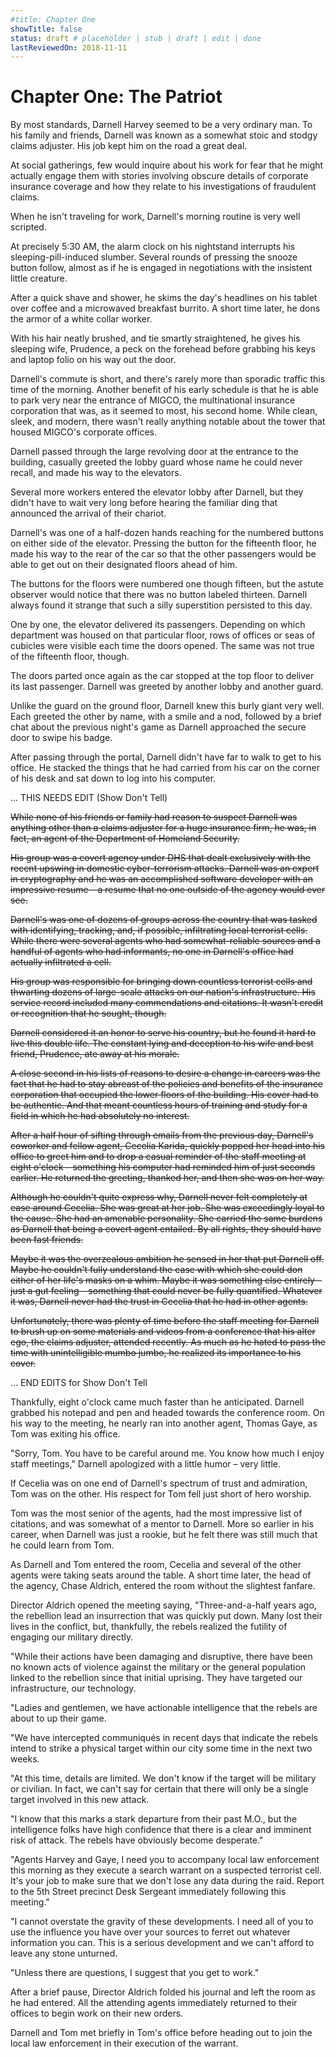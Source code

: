 ```yaml
---
#title: Chapter One
showTitle: false
status: draft # placeholder | stub | draft | edit | done
lastReviewedOn: 2018-11-11
---
```


# Chapter One: The Patriot

By most standards, Darnell Harvey seemed to be a very ordinary man. To his family and friends, Darnell was known as a somewhat stoic and stodgy claims adjuster. His job kept him on the road a great deal. 

At social gatherings, few would inquire about his work for fear that he might actually engage them with stories involving obscure details of corporate insurance coverage and how they relate to his investigations of fraudulent claims.

When he isn't traveling for work, Darnell's morning routine is very well scripted. 

At precisely 5:30 AM, the alarm clock on his nightstand interrupts his sleeping-pill-induced slumber. Several rounds of pressing the snooze button follow, almost as if he is engaged in negotiations with the insistent little creature.

After a quick shave and shower, he skims the day's headlines on his tablet over coffee and a microwaved breakfast burrito. A short time later, he dons the armor of a white collar worker. 

With his hair neatly brushed, and tie smartly straightened, he gives his sleeping wife, Prudence, a peck on the forehead before grabbing his keys and laptop folio on his way out the door. 

Darnell's commute is short, and there's rarely more than sporadic traffic this time of the morning. Another benefit of his early schedule is that he is able to park very near the entrance of MIGCO, the multinational insurance corporation that was, as it seemed to most, his second home. While clean, sleek, and modern, there wasn't really anything notable about the tower that housed MIGCO's corporate offices. 

Darnell passed through the large revolving door at the entrance to the building, casually greeted the lobby guard whose name he could never recall, and made his way to the elevators.

Several more workers entered the elevator lobby after Darnell, but they didn't have to wait very long before hearing the familiar ding that announced the arrival of their chariot. 

Darnell's was one of a half-dozen hands reaching for the numbered buttons on either side of the elevator. Pressing the button for the fifteenth floor, he made his way to the rear of the car so that the other passengers would be able to get out on their designated floors ahead of him.

The buttons for the floors were numbered one though fifteen, but the astute observer would notice that there was no button labeled thirteen. Darnell always found it strange that such a silly superstition persisted to this day.

One by one, the elevator delivered its passengers. Depending on which department was housed on that particular floor, rows of offices or seas of cubicles were visible each time the doors opened. The same was not true of the fifteenth floor, though.

The doors parted once again as the car stopped at the top floor to deliver its last passenger. Darnell was greeted by another lobby and another guard. 

Unlike the guard on the ground floor, Darnell knew this burly giant very well. Each greeted the other by name, with a smile and a nod, followed by a brief chat about the previous night's game as Darnell approached the secure door to swipe his badge.

After passing through the portal, Darnell didn't have far to walk to get to his office. He stacked the things that he had carried from his car on the corner of his desk and sat down to log into his computer.


... THIS NEEDS EDIT (Show Don't Tell)



~~While none of his friends or family had reason to suspect Darnell was anything other than a claims adjuster for a huge insurance firm, he was, in fact, an agent of the Department of Homeland Security.~~

~~His group was a covert agency under DHS that dealt exclusively with the recent upswing in domestic cyber-terrorism attacks. Darnell was an expert in cryptography and he was an accomplished software developer with an impressive resume – a resume that no one outside of the agency would ever see.~~

~~Darnell's was one of dozens of groups across the country that was tasked with identifying, tracking, and, if possible, infiltrating local terrorist cells. While there were several agents who had somewhat-reliable sources and a handful of agents who had informants, no one in Darnell's office had actually infiltrated a cell.~~

~~His group was responsible for bringing down countless terrorist cells and thwarting dozens of large-scale attacks on our nation's infrastructure. His service record included many commendations and citations. It wasn't credit or recognition that he sought, though.~~

~~Darnell considered it an honor to serve his country, but he found it hard to live this double life. The constant lying and deception to his wife and best friend, Prudence, ate away at his morale.~~

~~A close second in his lists of reasons to desire a change in careers was the fact that he had to stay abreast of the policies and benefits of the insurance corporation that occupied the lower floors of the building. His cover had to be authentic. And that meant countless hours of training and study for a field in which he had absolutely no interest.~~

~~After a half hour of sifting through emails from the previous day, Darnell's coworker and fellow agent, Cecelia Karida, quickly popped her head into his office to greet him and to drop a casual reminder of the staff meeting at eight o'clock – something his computer had reminded him of just seconds earlier. He returned the greeting, thanked her, and then she was on her way.~~

~~Although he couldn't quite express why, Darnell never felt completely at ease around Cecelia. She was great at her job. She was exceedingly loyal to the cause. She had an amenable personality. She carried the same burdens as Darnell that being a covert agent entailed. By all rights, they should have been fast friends.~~

~~Maybe it was the overzealous ambition he sensed in her that put Darnell off. Maybe he couldn't fully understand the ease with which she could don either of her life's masks on a whim. Maybe it was something else entirely – just a gut feeling – something that could never be fully quantified. Whatever it was, Darnell never had the trust in Cecelia that he had in other agents.~~

~~Unfortunately, there was plenty of time before the staff meeting for Darnell to brush up on some materials and videos from a conference that his alter ego, the claims adjuster, attended recently. As much as he hated to pass the time with unintelligible mumbo jumbo, he realized its importance to his cover.~~


... END EDITS for Show Don't Tell



Thankfully, eight o'clock came much faster than he anticipated. Darnell grabbed his notepad and pen and headed towards the conference room. On his way to the meeting, he nearly ran into another agent, Thomas Gaye, as Tom was exiting his office.

"Sorry, Tom. You have to be careful around me. You know how much I enjoy staff meetings," Darnell apologized with a little humor – very little.

If Cecelia was on one end of Darnell's spectrum of trust and admiration, Tom was on the other. His respect for Tom fell just short of hero worship. 

Tom was the most senior of the agents, had the most impressive list of citations, and was somewhat of a mentor to Darnell. More so earlier in his career, when Darnell was just a rookie, but he felt there was still much that he could learn from Tom.

As Darnell and Tom entered the room, Cecelia and several of the other agents were taking seats around the table. A short time later, the head of the agency, Chase Aldrich, entered the room without the slightest fanfare.

Director Aldrich opened the meeting saying, "Three-and-a-half years ago, the rebellion lead an insurrection that was quickly put down. Many lost their lives in the conflict, but, thankfully, the rebels realized the futility of engaging our military directly.

"While their actions have been damaging and disruptive, there have been no known acts of violence against the military or the general population linked to the rebellion since that initial uprising. They have targeted our infrastructure, our technology.

"Ladies and gentlemen, we have actionable intelligence that the rebels are about to up their game.

"We have intercepted communiqués in recent days that indicate the rebels intend to strike a physical target within our city some time in the next two weeks. 

"At this time, details are limited. We don't know if the target will be military or civilian. In fact, we can't say for certain that there will only be a single target involved in this new attack.

"I know that this marks a stark departure from their past M.O., but the intelligence folks have high confidence that there is a clear and imminent risk of attack. The rebels have obviously become desperate."

"Agents Harvey and Gaye, I need you to accompany local law enforcement this morning as they execute a search warrant on a suspected terrorist cell. It's your job to make sure that we don't lose any data during the raid. Report to the 5th Street precinct Desk Sergeant immediately following this meeting."

"I cannot overstate the gravity of these developments. I need all of you to use the influence you have over your sources to ferret out whatever information you can. This is a serious development and we can't afford to leave any stone unturned.

"Unless there are questions, I suggest that you get to work."

After a brief pause, Director Aldrich folded his journal and left the room as he had entered. All the attending agents immediately returned to their offices to begin work on their new orders.

Darnell and Tom met briefly in Tom's office before heading out to join the local law enforcement in their execution of the warrant.
